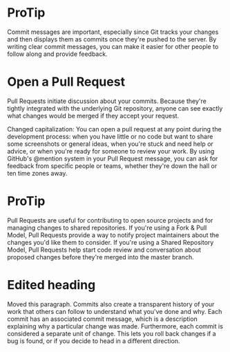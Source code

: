 
# ProTip
Commit messages are important, especially since Git tracks your changes and then displays them as commits once they're pushed to the server. By writing clear commit messages, you can make it easier for other people to follow along and provide feedback.
# Open a Pull Request
Pull Requests initiate discussion about your commits. Because they're tightly integrated with the underlying Git repository, anyone can see exactly what changes would be merged if they accept your request.

Changed capitalization: You can open a pull request at any point during the development process: when you have little or no code but want to share some screenshots or general ideas, when you're stuck and need help or advice, or when you're ready for someone to review your work. By using GitHub's @mention system in your Pull Request message, you can ask for feedback from specific people or teams, whether they're down the hall or ten time zones away.
# ProTip
Pull Requests are useful for contributing to open source projects and for managing changes to shared repositories. If you're using a Fork & Pull Model, Pull Requests provide a way to notify project maintainers about the changes you'd like them to consider. If you're using a Shared Repository Model, Pull Requests help start code review and conversation about proposed changes before they're merged into the master branch.
# Edited heading
Moved this paragraph. Commits also create a transparent history of your work that others can follow to understand what you've done and why. Each commit has an associated commit message, which is a description explaining why a particular change was made. Furthermore, each commit is considered a separate unit of change. This lets you roll back changes if a bug is found, or if you decide to head in a different direction.
